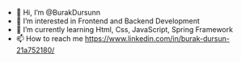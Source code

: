 - 👋 Hi, I’m @BurakDursunn
- 👀 I’m interested in Frontend and Backend Development
- 🌱 I’m currently learning Html, Css, JavaScript, Spring Framework
- 📫 How to reach me https://www.linkedin.com/in/burak-dursun-21a752180/

<!---
BurakDursunn/BurakDursunn is a ✨ special ✨ repository because its `README.md` (this file) appears on your GitHub profile.
You can click the Preview link to take a look at your changes.
--->
